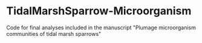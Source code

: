 # TidalMarshSparrow-Microorganism
Code for final analyses included in the manuscript "Plumage microorganism communities of tidal marsh sparrows"
